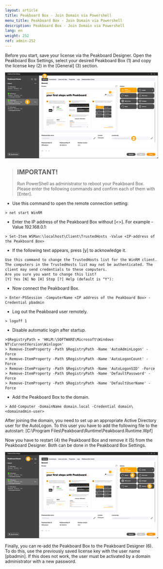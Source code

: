 ```yaml
---
layout: article
title: Peakboard Box - Join Domain via Powershell
menu_title: Peakboard Box - Join Domain via Powershell
description: Peakboard Box - Join Domain via Powershell
lang: en
weight: 252
ref: admin-252
---
```

Before you start, save your license via the Peakboard Designer. Open the Peakboard Box Settings, select your desired Peakboard Box (1) and copy the license key (2) in the [General] (3) section.

![Save license](/assets/images/admin/domain/domain-powershell_01_en.png)

> ## IMPORTANT!
>
> Run PowerShell as administrator to reboot your Peakboard Box. Please enter the following commands and confirm each of them with [Enter]. 


* Use this command to open the remote connection setting:
```
> net start WinRM
```

* Enter the IP address of the Peakboard Box without [&lt;&gt;]. For example -Value 192.168.0.1: 
```
> Set-Item WSMan:\localhost\Client\TrustedHosts -Value <IP-address of the Peakboard Box>
```

* If the following text appears, press [y] to acknowledge it.
```
Use this command to change the TrustedHosts list for the WinRM client. The computers in the TrustedHosts list may not be authenticated. The client may send credentials to these computers.
Are you sure you want to change this list?
[Y] Yes [N] No [H] Stop [?] Help (default is "Y"): 
```

* Now connect the Peakboard Box.
```
> Enter-PSSession -ComputerName <IP address of the Peakboard Box> -Credential pbadmin
```

* Log out the Peakboard user remotely.
```
> logoff 1
```

* Disable automatic login after startup.
```
>$RegistryPath = 'HKLM:\SOFTWARE\Microsoft\Windows NT\CurrentVersion\Winlogon'
> Remove-ItemProperty -Path $RegistryPath -Name 'AutoAdminLogon' -Force
> Remove-ItemProperty -Path $RegistryPath -Name 'AutoLogonCount' -Force
> Remove-ItemProperty -Path $RegistryPath -Name 'AutoLogonSID' -Force
> Remove-ItemProperty -Path $RegistryPath -Name 'DefaultPassword' -Force
> Remove-ItemProperty -Path $RegistryPath -Name 'DefaultUserName' -Force
```

* Add the Peakboard Box to the domain.
```
> Add-Computer -DomainName domain.local -Credential domain\<domainadmin-user>
```

After joining the domain, you need to set up an appropriate Active Directory user for the AutoLogon.
To this user you have to add the following file to the autostart: [C:\Program Files\Peakboard\Runtime\Peakboard.Runtime.Wpf]

Now you have to restart (4) the Peakboard Box and remove it (5) from the Peakboard Designer. Both can be done in the Peakboard Box Settings.

![Re-add Peakboard Box](/assets/images/admin/domain/domain-powershell_02_en.png)

Finally, you can re-add the Peakboard Box to the Peakboard Designer (6). To do this, use the previously saved license key with the user name [pbadmin]. If this does not work, the user must be activated by a domain administrator with a new password.
